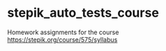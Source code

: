# stepik_auto_tests_course
Homework assignments for the course
https://stepik.org/course/575/syllabus